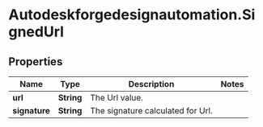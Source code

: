 # Autodeskforgedesignautomation.SignedUrl

## Properties
Name | Type | Description | Notes
------------ | ------------- | ------------- | -------------
**url** | **String** | The Url value. | 
**signature** | **String** | The signature calculated for Url. | 


